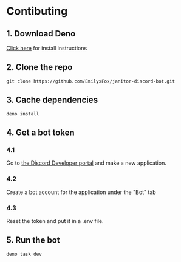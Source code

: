 # Contibuting

## 1. Download Deno

[Click here](https://deno.com/) for install instructions

## 2. Clone the repo

```shell
git clone https://github.com/EmilyxFox/janitor-discord-bot.git
```

## 3. Cache dependencies

```shell
deno install
```

## 4. Get a bot token

### 4.1

Go to [the Discord Developer portal](https://discord.com/developers/applications) and make a new application.

### 4.2

Create a bot account for the application under the "Bot" tab

### 4.3

Reset the token and put it in a .env file.

## 5. Run the bot

```shell
deno task dev
```
